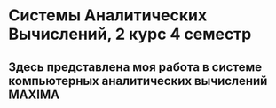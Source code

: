 # Системы Аналитических Вычислений, 2 курс 4 семестр
## Здесь представлена моя работа в системе компьютерных аналитических вычислений MAXIMA
